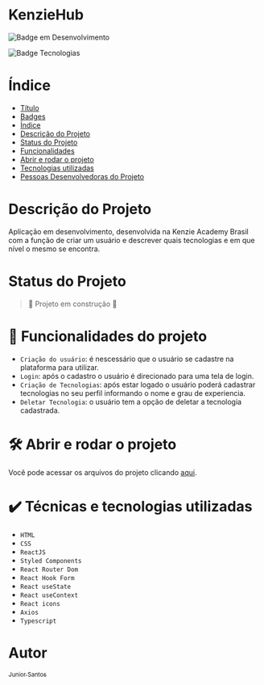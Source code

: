 # KenzieHub
![Badge em Desenvolvimento](http://img.shields.io/static/v1?label=STATUS&message=EM%20DESENVOLVIMENTO&color=GREEN&style=for-the-badge)

![Badge Tecnologias](https://img.shields.io/badge/Tecnologias-HTML%20|%20CSS%20|%20ReactJS%20|%20Typescript%20-informational)

# Índice 

* [Título](#Título)
* [Badges](#badges)
* [Índice](#índice)
* [Descrição do Projeto](#descrição-do-projeto)
* [Status do Projeto](#status-do-Projeto)
* [Funcionalidades](#funcionalidades)
* [Abrir e rodar o projeto](#acesso-ao-projeto)
* [Tecnologias utilizadas](#tecnologias-utilizadas)
* [Pessoas Desenvolvedoras do Projeto](#pessoas-desenvolvedoras)

# Descrição do Projeto

Aplicação em desenvolvimento, desenvolvida na Kenzie Academy Brasil com a função de criar um usuário e descrever quais tecnologias e em que nível o mesmo se encontra.

# Status do Projeto

> :construction: Projeto em construção :construction:

# :hammer: Funcionalidades do projeto

- `Criação do usuário`: é nescessário que o usuário se cadastre na plataforma para utilizar.
- `Login`: após o cadastro o usuário é direcionado para uma tela de login.
- `Criação de Tecnologias`: após estar logado o usuário poderá cadastrar tecnologias no seu perfil informando o nome e grau de experiencia.
- `Deletar Tecnologia`: o usuário tem a opção de deletar a tecnologia cadastrada.

# 🛠️ Abrir e rodar o projeto

Você pode acessar os arquivos do projeto clicando [aqui](https://kenzie-rk1i839ij-juniorsantos05.vercel.app/).

# ✔️ Técnicas e tecnologias utilizadas

- ``HTML``
- ``CSS``
- ``ReactJS``
- ``Styled Components``
- ``React Router Dom``
- ``React Hook Form``
- ``React useState``
- ``React useContext``
- ``React icons``
- ``Axios``
- ``Typescript``

# Autor

[<sub>Junior Santos</sub>](https://github.com/JuniorSantos05/)
